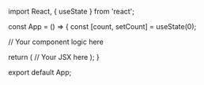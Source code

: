 import React, { useState } from 'react';

const App = () => {
  const [count, setCount] = useState<number>(0);

  // Your component logic here

  return (
    // Your JSX here
  );
}

export default App;
